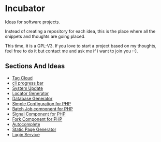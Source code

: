 # Incubator

Ideas for software projects.

Instead of creating a repository for each idea, this is the place where all the snippets and thoughts are going placed.

This time, it is a GPL-V3. If you love to start a project based on my thoughts, feel free to do it but contact me and ask me if i want to join you :-).

## Sections And Ideas

* [Tag Cloud](https://github.com/stevleibelt/incubator/tree/master//general/fileManager)
* [cli progress bar](https://github.com/stevleibelt/incubator/tree/master//cli/progressBar)
* [System Update](https://github.com/stevleibelt/incubator/tree/master//cli/update/system)
* [Locator Generator](https://github.com/stevleibelt/incubator/tree/master//cli/generate/locator)
* [Database Generator](https://github.com/stevleibelt/incubator/tree/master//cli/generate/database)
* [Simple Configuration for PHP](https://github.com/stevleibelt/incubator/tree/master//component/php/merge_arrays)
* [Batch Job component for PHP](https://github.com/stevleibelt/incubator/tree/master//component/php/batch_job)
* [Signal Component for PHP](https://github.com/stevleibelt/incubator/tree/master//component/php/signals)
* [Fork Component for PHP](https://github.com/stevleibelt/incubator/tree/master//component/php/fork)
* [Autocomplete](https://github.com/stevleibelt/incubator/tree/master//web/general/autocomplete)
* [Static Page Generator](https://github.com/stevleibelt/incubator/tree/master//web/blog/static_page_generator)
* [Login Service](https://github.com/stevleibelt/incubator/tree/master//web/service/login)